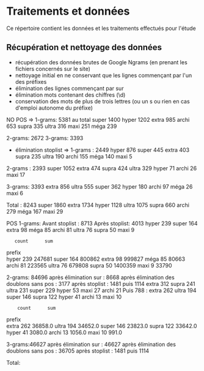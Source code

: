 # Traitements et données

Ce répertoire contient les données et les traitements effectués pour l'étude 

## Récupération et nettoyage des données

- récupération des données brutes de Google Ngrams (en prenant les fichiers concernés sur le site)
- nettoyage initial en ne conservant que les lignes commençant par l'un des préfixes
- élimination des lignes commençant par sur
- élimination mots contenant des chiffres (\d)
- conservation des mots de plus de trois lettres (ou un s ou rien en cas d'emploi autonome du préfixe)

NO POS
=>
1-grams: 5381 au total
super    1400
hyper    1202
extra     985
archi     653
supra     335
ultra     316
maxi      251
méga      239

2-grams: 2672
3-grams: 3393

- élimination stoplist
=>
1-grams : 2449
hyper    876
super    445
extra    403
supra    235
ultra    190
archi    155
méga     140
maxi       5

2-grams : 2393
super    1052
extra     474
supra     424
ultra     329
hyper      71
archi      26
maxi       17

3-grams: 3393
extra    856
ultra    555
super    362
hyper    180
archi     97
méga      26
maxi       6

Total : 8243 
super    1860
extra    1734
hyper    1128
ultra    1075
supra     660
archi     279
méga      167
maxi       29


POS
1-grams:
Avant stoplist : 8713
Après stoplist: 4013
hyper	239
super	164
extra	98
méga	85
archi	81
ultra	76
supra	50
maxi	9

       count      sum
prefix                
hyper     239   247681
super     164   800862
extra      98   999827
méga       85    80663
archi      81   223565
ultra      76   679808
supra      50  1400359
maxi        9    33790


2-grams: 84696
après élimination sur : 8668
après élimination des doublons sans pos : 3177
après stoplist : 1481 puis 1114
extra    312
supra    241
ultra    231
super    229
hyper     53
maxi      27
archi     21
Puis 788 :
extra    262
ultra    194
super    146
supra    122
hyper     41
archi     13
maxi      10

        count      sum
prefix                
extra     262  36858.0
ultra     194  34652.0
super     146  23823.0
supra     122  33642.0
hyper      41   3080.0
archi      13   1056.0
maxi       10    991.0

3-grams:46627
après élimination sur : 46627
après élimination des doublons sans pos : 36705
après stoplist : 1481 puis 1114

Total:
